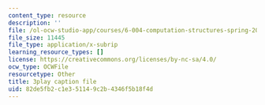 ```yaml
---
content_type: resource
description: ''
file: /ol-ocw-studio-app/courses/6-004-computation-structures-spring-2017/82de5fb2c1e351149c2b4346f5b18f4d_LWE5p2sCI6o.vtt
file_size: 11445
file_type: application/x-subrip
learning_resource_types: []
license: https://creativecommons.org/licenses/by-nc-sa/4.0/
ocw_type: OCWFile
resourcetype: Other
title: 3play caption file
uid: 82de5fb2-c1e3-5114-9c2b-4346f5b18f4d
---
```

